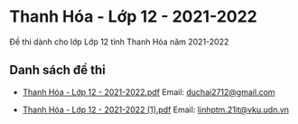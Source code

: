 # Thanh Hóa - Lớp 12 - 2021-2022

Đề thi dành cho lớp Lớp 12 tỉnh Thanh Hóa năm 2021-2022

## Danh sách đề thi

- [Thanh Hóa - Lớp 12 - 2021-2022.pdf](Thanh%20Hóa%20-%20Lớp%2012%20-%202021-2022.pdf)
Email: duchai2712@gmail.com

- [Thanh Hóa - Lớp 12 - 2021-2022 (1).pdf](Thanh%20Hóa%20-%20Lớp%2012%20-%202021-2022%20(1).pdf)
Email: linhptm.21it@vku.udn.vn

